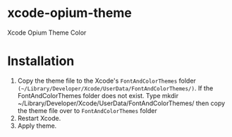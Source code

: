 # xcode-opium-theme
Xcode Opium Theme Color

Installation
=======================

1. Copy the theme file to the Xcode's ``FontAndColorThemes`` folder ``(~/Library/Developer/Xcode/UserData/FontAndColorThemes/)``.
  If the FontAndColorThemes folder does not exist. Type mkdir ~/Library/Developer/Xcode/UserData/FontAndColorThemes/ then copy the theme file over to ``FontAndColorThemes`` folder
2. Restart Xcode.
3. Apply theme.
